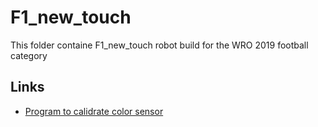 # F1_new_touch

This folder containe F1_new_touch robot build for the WRO 2019 football category

## Links
* [Program to calidrate color sensor](./KolibColor.sb)